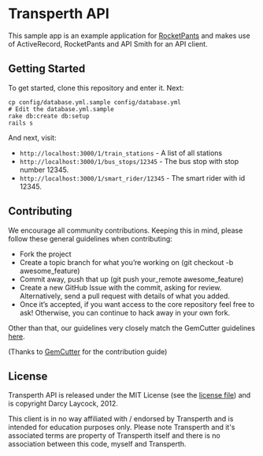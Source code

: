 # Transperth API

This sample app is an example application for [RocketPants](https://github.com/filtersquad/rocket_pants) and makes use
of ActiveRecord, RocketPants and API Smith for an API client.

## Getting Started

To get started, clone this repository and enter it. Next:

    cp config/database.yml.sample config/database.yml
    # Edit the database.yml.sample
    rake db:create db:setup
    rails s

And next, visit:

- `http://localhost:3000/1/train_stations` - A list of all stations
- `http://localhost:3000/1/bus_stops/12345` - The bus stop with stop number 12345.
- `http://localhost:3000/1/smart_rider/12345` - The smart rider with id 12345.

## Contributing

We encourage all community contributions. Keeping this in mind, please follow these general guidelines when contributing:

* Fork the project
* Create a topic branch for what you’re working on (git checkout -b awesome_feature)
* Commit away, push that up (git push your\_remote awesome\_feature)
* Create a new GitHub Issue with the commit, asking for review. Alternatively, send a pull request with details of what you added.
* Once it’s accepted, if you want access to the core repository feel free to ask! Otherwise, you can continue to hack away in your own fork.

Other than that, our guidelines very closely match the GemCutter guidelines [here](http://wiki.github.com/qrush/gemcutter/contribution-guidelines).

(Thanks to [GemCutter](http://wiki.github.com/qrush/gemcutter/) for the contribution guide)

## License

Transperth API is released under the MIT License (see the [license file](./LICENSE)) and is
copyright Darcy Laycock, 2012.

This client is in no way affiliated with / endorsed by Transperth and is intended for education purposes only. Please note
Transperth and it's associated terms are property of Transperth itself and there is no association between this
code, myself and Transperth.